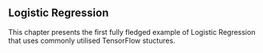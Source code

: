## Logistic Regression

This chapter presents the first fully fledged example of Logistic Regression that uses commonly utilised TensorFlow stuctures.

 
